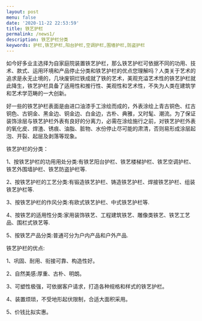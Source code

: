 ```yaml
---
layout: post
menu: false
date: '2020-11-22 22:53:59'
title: 铁艺护栏
permalink: /news1/
description: 铁艺护栏分类
keywords: 护栏,铁艺护栏,阳台护栏,空调护栏,围墙护栏,防盗护栏
---
```





如今好多业主选择为自家庭院装置铁艺护栏，那么铁艺护栏可依据不同的功用、技术、款式、运用环境和产品停止分类和铁艺护栏的优点您理解吗？人类关于艺术的追求是永无止境的，几块废铜烂铁成就了铁的艺术，美观充溢艺术性的铁艺护栏就此降生，铁艺护栏具备了适用性和推行性、美观性和艺术性，不失为人类在建筑学和艺术学范畴的一大创新。

好一些的铁艺护栏表面是由进口油漆手工涂绘而成的，外表涂绘上青古铜色、红古铜色、古铜金、黑金边、铜金边、白金边，古朴、典雅，又时髦、潮流。为了保证装饰涂层与铁艺护栏外表有良好的分离力，必需在涂绘施行之前，对铁艺护栏外表的氧化皮、焊渣、锈痕、油脂、脏物、水份停止尽可能的肃清，否则易形成涂层起泡、开裂、起层及剥落等现象。


铁艺护栏的分类：

1、按铁艺护栏的功用用处分类:有铁艺阳台护栏、铁艺楼梯护栏、铁艺空调护栏、铁艺外围墙护栏、铁艺防盗护栏等.

2、按铁艺护栏的工艺分类:有锻造铁艺护栏、铸造铁艺护栏、焊接铁艺护栏、组装铁艺护栏等.

3、按铁艺护栏的作风分类:有欧式铁艺护栏、中式铁艺护栏等.

4、按铁艺的适用性分类:家用装饰铁艺、工程建筑铁艺、雕像类铁艺、铁艺工艺品、围栏式铁艺等.

5、按铁艺产品分类:普通可分为户内产品和户外产品.

铁艺护栏的优点:

1、巩固、耐用、衔接可靠、构造性好。

2、自然美感:厚重、古朴、明朗。

3、可塑性极强，可依据客户请求，打造各种规格和样式的铁艺护栏。

4、装置烦琐，不受地形起伏限制，合适大面积采用。

5、价钱比拟实惠。